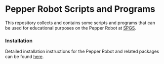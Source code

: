 # Pepper Robot Scripts and Programs

This repository collects and contains some scripts and programs that can
be used for educational purposes on the Pepper Robot at [SPGS](https://spgs.org/).

### Installation

Detailed installation instructions for the Pepper Robot and related
packages can be found [here](https://github.com/dorianhenning/pepper-spgs/INSTALLATION.md).

